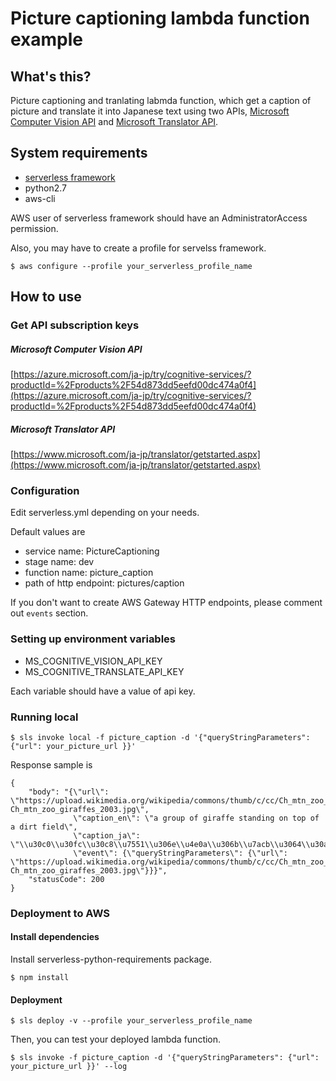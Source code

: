 # Picture captioning lambda function example

## What's this?

Picture captioning and tranlating labmda function, which get a caption of picture and translate it into Japanese text using two APIs, [Microsoft Computer Vision API](https://azure.microsoft.com/ja-jp/services/cognitive-services/computer-vision/) and [Microsoft Translator API](https://www.microsoft.com/ja-jp/translator/translatorapi.aspx).

## System requirements

- [serverless framework](https://github.com/serverless/serverless)
- python2.7 
- aws-cli

AWS user of serverless framework should have an AdministratorAccess permission. 

Also, you may have to create a profile for servelss framework.

```
$ aws configure --profile your_serverless_profile_name
```
 
## How to use

### Get API subscription keys

##### Microsoft Computer Vision API

[https://azure.microsoft.com/ja-jp/try/cognitive-services/?productId=%2Fproducts%2F54d873dd5eefd00dc474a0f4](https://azure.microsoft.com/ja-jp/try/cognitive-services/?productId=%2Fproducts%2F54d873dd5eefd00dc474a0f4)

##### Microsoft Translator API

[https://www.microsoft.com/ja-jp/translator/getstarted.aspx](https://www.microsoft.com/ja-jp/translator/getstarted.aspx)

### Configuration

Edit serverless.yml depending on your needs.

Default values are

- service name: PictureCaptioning
- stage name: dev
- function name: picture_caption
- path of http endpoint: pictures/caption

If you don't want to create AWS Gateway HTTP endpoints, please comment out `events` section.


### Setting up environment variables

- MS\_COGNITIVE\_VISION\_API\_KEY
- MS\_COGNITIVE\_TRANSLATE\_API\_KEY

Each variable should have a value of api key.

### Running local

```
$ sls invoke local -f picture_caption -d '{"queryStringParameters": {"url": your_picture_url }}'
```

Response sample is

```
{
    "body": "{\"url\": \"https://upload.wikimedia.org/wikipedia/commons/thumb/c/cc/Ch_mtn_zoo_giraffes_2003.jpg/1200px-Ch_mtn_zoo_giraffes_2003.jpg\", 
              \"caption_en\": \"a group of giraffe standing on top of a dirt field\", 
              \"caption_ja\": \"\\u30c0\\u30fc\\u30c8\\u7551\\u306e\\u4e0a\\u306b\\u7acb\\u3064\\u30ad\\u30ea\\u30f3\\u306e\\u30b0\\u30eb\\u30fc\\u30d7\", 
              \"event\": {\"queryStringParameters\": {\"url\": \"https://upload.wikimedia.org/wikipedia/commons/thumb/c/cc/Ch_mtn_zoo_giraffes_2003.jpg/1200px-Ch_mtn_zoo_giraffes_2003.jpg\"}}}",
    "statusCode": 200
}
```

### Deployment to AWS

#### Install dependencies

Install serverless-python-requirements package.

```
$ npm install 
```

#### Deployment

```
$ sls deploy -v --profile your_serverless_profile_name
```

Then, you can test your deployed lambda function.

```
$ sls invoke -f picture_caption -d '{"queryStringParameters": {"url": your_picture_url }}' --log
```
